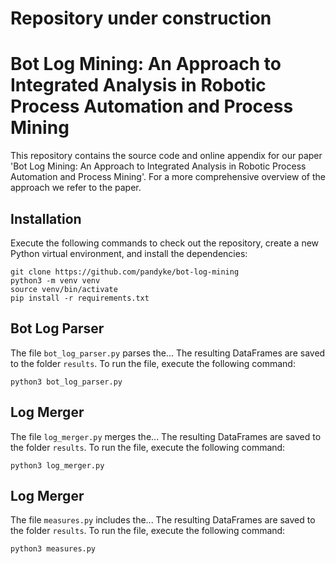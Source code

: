 # Repository under construction


# Bot Log Mining: An Approach to Integrated Analysis in Robotic Process Automation and Process Mining

This repository contains the source code and online appendix for our paper 'Bot Log Mining: An Approach to Integrated Analysis in Robotic Process Automation and Process Mining'. 
For a more comprehensive overview of the approach we refer to the paper.


## Installation

Execute the following commands to check out the repository, create a new Python virtual environment, and install the dependencies:

```
git clone https://github.com/pandyke/bot-log-mining
python3 -m venv venv
source venv/bin/activate
pip install -r requirements.txt
```


## Bot Log Parser

The file `bot_log_parser.py` parses the...
The resulting DataFrames are saved to the folder `results`.
To run the file, execute the following command:
```
python3 bot_log_parser.py
```


## Log Merger

The file `log_merger.py` merges the...
The resulting DataFrames are saved to the folder `results`.
To run the file, execute the following command:
```
python3 log_merger.py
```


## Log Merger

The file `measures.py` includes the...
The resulting DataFrames are saved to the folder `results`.
To run the file, execute the following command:
```
python3 measures.py
```

